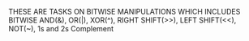 THESE ARE TASKS ON BITWISE MANIPULATIONS WHICH INCLUDES BITWISE AND(&), OR(|), XOR(^), RIGHT SHIFT(>>), LEFT SHIFT(<<), NOT(~), 1s and 2s Complement
